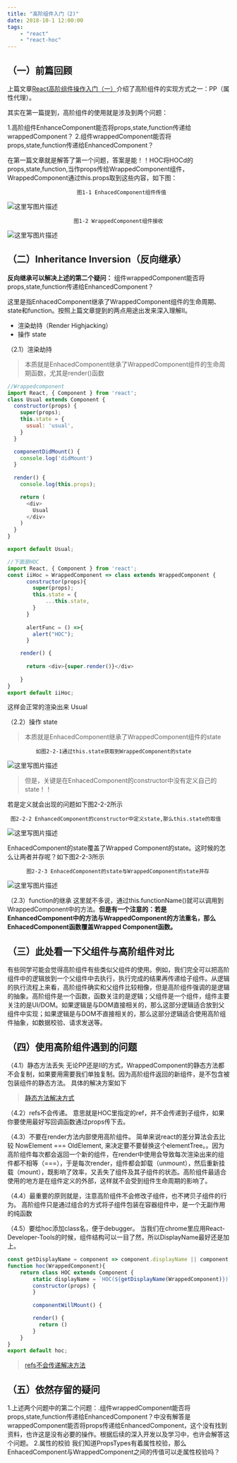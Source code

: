 ```yaml
---
title: "高阶组件入门（2)"
date: 2018-10-1 12:00:00
tags: 
	- "react"
	- "react-hoc"
---
```


（一）前篇回顾
-------

上篇文章[React高阶组件操作入门（一）](https://github.com/iuap-design/blog/issues/241)介绍了高阶组件的实现方式之一：PP（属性代理）。

其实在第一篇提到，高阶组件的使用就是涉及到两个问题：

1.高阶组件EnhanceComponent能否将props,state,function传递给wrappedComponent？
2.组件wrappedComponent能否将props,state,function传递给EnhancedComponent？

<!-- more -->
在第一篇文章就是解答了第一个问题，答案是能！！HOC将HOCd的props,state,function,当作props传给WrappedComponent组件，WrappedComponent通过this.props取到这些内容，如下图：

                          图1-1 EnhacedComponent组件传值

![这里写图片描述](http://img.blog.csdn.net/20171107205438033?watermark/2/text/aHR0cDovL2Jsb2cuY3Nkbi5uZXQvd2FuZGVyX3Bvb2w=/font/5a6L5L2T/fontsize/400/fill/I0JBQkFCMA==/dissolve/70/gravity/SouthEast)

                         图1-2 WrappedComponent组件接收
![这里写图片描述](http://img.blog.csdn.net/20171107205535216?watermark/2/text/aHR0cDovL2Jsb2cuY3Nkbi5uZXQvd2FuZGVyX3Bvb2w=/font/5a6L5L2T/fontsize/400/fill/I0JBQkFCMA==/dissolve/70/gravity/SouthEast)

（二）Inheritance Inversion（反向继承）
------------------------------

**反向继承可以解决上述的第二个疑问：**
组件wrappedComponent能否将props,state,function传递给EnhancedComponent？

这里是指EnhacedComponent继承了WrappedComponent组件的生命周期、state和function。按照上篇文章提到的两点用途出发来深入理解II。

 - 渲染劫持（Render Highjacking） 
 - 操作 state


 （2.1）渲染劫持


> 本质就是EnhacedComponent继承了WrappedComponent组件的生命周期函数，尤其是render()函数


```javascript
//Wrappedcomponent
import React, { Component } from 'react';
class Usual extends Component {
  constructor(props) {
    super(props);
    this.state = {
      usual: 'usual',
    }
  }

  componentDidMount() {
    console.log('didMount')
  }
 
  render() {
    console.log(this.props);

    return (
      <div>
        Usual
      </div>
    )
  }
}

export default Usual;

```


```javascript
//下面是HOC
import React, { Component } from 'react';
const iiHoc = WrappedComponent => class extends WrappedComponent {
	  constructor(props){
	  	super(props);
	  	this.state = {
	  		...this.state,
	  	}
	  }
	
	  alertFunc = () =>{
	  	alert("HOC");
	  }

    render() {
      
      return <div>{super.render()}</div>
     
    }
}
export default iiHoc;
```
这样会正常的渲染出来 Usual

（2.2）操作 state


> 本质就是EnhacedComponent继承了WrappedComponent组件的state



             如图2-2-1通过this.state获取到WrappedComponent的state
![这里写图片描述](http://img.blog.csdn.net/20171107211149475?watermark/2/text/aHR0cDovL2Jsb2cuY3Nkbi5uZXQvd2FuZGVyX3Bvb2w=/font/5a6L5L2T/fontsize/400/fill/I0JBQkFCMA==/dissolve/70/gravity/SouthEast)



> 但是，关键是在EnhacedComponent的constructor中没有定义自己的state！！

若是定义就会出现的问题如下图2-2-2所示

     图2-2-2 EnhancedComponent的constructor中定义state,那么this.state的取值
![这里写图片描述](http://img.blog.csdn.net/20171107211424840?watermark/2/text/aHR0cDovL2Jsb2cuY3Nkbi5uZXQvd2FuZGVyX3Bvb2w=/font/5a6L5L2T/fontsize/400/fill/I0JBQkFCMA==/dissolve/70/gravity/SouthEast)

EnhacedComponent的state覆盖了Wrapped Component的state。这时候的怎么让两者并存呢？如下图2-2-3所示

          图2-2-3 EnhacedComponent的state与WrappedComponent的state并存
![这里写图片描述](http://img.blog.csdn.net/20171107211543953?watermark/2/text/aHR0cDovL2Jsb2cuY3Nkbi5uZXQvd2FuZGVyX3Bvb2w=/font/5a6L5L2T/fontsize/400/fill/I0JBQkFCMA==/dissolve/70/gravity/SouthEast)

（2.3）function的继承
这里就不多说，通过this.functionName()就可以调用到WrappedComponent中的方法。**但是有一个注意的：若是EnhancedComponent中的方法与WrappedComponent的方法重名，那么EnhacedComponent函数覆盖Wrapped Component函数。**

（三）此处看一下父组件与高阶组件对比
------------------

有些同学可能会觉得高阶组件有些类似父组件的使用。例如，我们完全可以把高阶组件中的逻辑放到一个父组件中去执行，执行完成的结果再传递给子组件。从逻辑的执行流程上来看，高阶组件确实和父组件比较相像，但是高阶组件强调的是逻辑的抽象。高阶组件是一个函数，函数关注的是逻辑；父组件是一个组件，组件主要关注的是UI/DOM。如果逻辑是与DOM直接相关的，那么这部分逻辑适合放到父组件中实现；如果逻辑是与DOM不直接相关的，那么这部分逻辑适合使用高阶组件抽象，如数据校验、请求发送等。

（四）使用高阶组件遇到的问题
--------------
（4.1）静态方法丢失
无论PP还是II的方式，WrappedComponent的静态方法都不会复制，如果要用需要我们单独复制。因为高阶组件返回的新组件，是不包含被包装组件的静态方法。
具体的解决方案如下

> [静态方法解决方式](https://segmentfault.com/a/1190000010845410)

（4.2）refs不会传递。 
意思就是HOC里指定的ref，并不会传递到子组件，如果你要使用最好写回调函数通过props传下去。

（4.3）不要在render方法内部使用高阶组件。
简单来说react的差分算法会去比较 NowElement === OldElement, 来决定要不要替换这个elementTree。。因为高阶组件每次都会返回一个新的组件，在render中使用会导致每次渲染出来的组件都不相等（===），于是每次render，组件都会卸载（unmount），然后重新挂载（mount），既影响了效率，又丢失了组件及其子组件的状态。高阶组件最适合使用的地方是在组件定义的外部，这样就不会受到组件生命周期的影响了。

（4.4）最重要的原则就是，注意高阶组件不会修改子组件，也不拷贝子组件的行为。
高阶组件只是通过组合的方式将子组件包装在容器组件中，是一个无副作用的纯函数

（4.5）要给hoc添加class名，便于debugger。
当我们在chrome里应用React-Developer-Tools的时候，组件结构可以一目了然，所以DisplayName最好还是加上。

```javascript
const getDisplayName = component => component.displayName || component.name
function hoc(WrappedComponent){
    return class HOC extends Component {
        static displayName = `HOC(${getDisplayName(WrappedComponent)})`
        constructor(props) {
        }
        
        componentWillMount() { 

        render() {
          return ()
        }
    }
}
export default hoc;
```

> [refs不会传递解决方法](https://segmentfault.com/a/1190000010845410)


（五）依然存留的疑问
----------

1.上述两个问题中的第二个问题：.组件wrappedComponent能否将props,state,function传递给EnhancedComponent？中没有解答是wrappedComponent能否将props传递给EnhancedComponent，这个没有找到资料，也许这是没有必要的操作。根据后续的深入开发以及学习中，也许会解答这个问题。
2.属性的校验
我们知道PropsTypes有着属性校验，那么EnhacedComponent与WrappedComponent之间的传值可以走属性校验吗？



